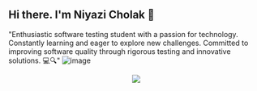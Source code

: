 ## Hi there. I'm Niyazi Cholak     👋
"Enthusiastic software testing student with a passion for technology. Constantly learning and eager to explore new challenges. Committed to improving software quality through rigorous testing and innovative solutions. 💻🔍"
![image](https://github.com/NiyaziPro/NiyaziPro/assets/157756281/a22df605-5760-48dd-8c29-c72fca4b2f38)





<p align="center">
  <a href="https://skillicons.dev">
    <img src="https://skillicons.dev/icons?i=apple,git,github,java,idea,mysql,regex,html,gmail,linkedin,instagram,discord,sublime&theme=light" />
  </a>
</p>

<!--
**NiyaziPro/NiyaziPro** is a ✨ _special_ ✨ repository because its `README.md` (this file) appears on your GitHub profile.

Here are some ideas to get you started:

- 🔭 I’m currently working on ...
- 🌱 I’m currently learning ...
- 👯 I’m looking to collaborate on ...
- 🤔 I’m looking for help with ...
- 💬 Ask me about ...
- 📫 How to reach me: ...
- 😄 Pronouns: ...
- ⚡ Fun fact: ...
-->
